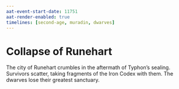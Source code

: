 ```yaml
---
aat-event-start-date: 11751
aat-render-enabled: true
timelines: [second-age, muradin, dwarves]
---
```


# Collapse of Runehart

The city of Runehart crumbles in the aftermath of Typhon’s sealing. Survivors scatter, taking fragments of the Iron Codex with them. The dwarves lose their greatest sanctuary.
